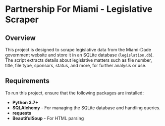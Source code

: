 # Partnership For Miami - Legislative Scraper

## Overview

This project is designed to scrape legislative data from the Miami-Dade government website and store it in an SQLite database (`legislation.db`). The script extracts details about legislative matters such as file number, title, file type, sponsors, status, and more, for further analysis or use.

## Requirements

To run this project, ensure that the following packages are installed:

- **Python 3.7+**
- **SQLAlchemy** - For managing the SQLite database and handling queries.
- **requests**
- **BeautifulSoup** - For HTML parsing
